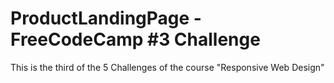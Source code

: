 # ProductLandingPage - FreeCodeCamp #3 Challenge
This is the third of the 5 Challenges of the course "Responsive Web Design"

